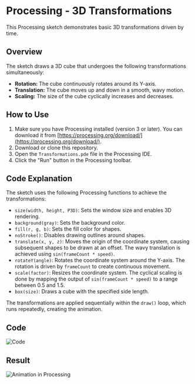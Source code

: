 # Processing - 3D Transformations

This Processing sketch demonstrates basic 3D transformations driven by time.

## Overview

The sketch draws a 3D cube that undergoes the following transformations simultaneously:

- **Rotation:** The cube continuously rotates around its Y-axis.
- **Translation:** The cube moves up and down in a smooth, wavy motion.
- **Scaling:** The size of the cube cyclically increases and decreases.

## How to Use

1. Make sure you have Processing installed (version 3 or later). You can download it from [https://processing.org/download/](https://processing.org/download/).
2. Download or clone this repository.
3. Open the `Transformations.pde` file in the Processing IDE.
4. Click the "Run" button in the Processing toolbar.

## Code Explanation

The sketch uses the following Processing functions to achieve the transformations:

- `size(width, height, P3D)`: Sets the window size and enables 3D rendering.
- `background(gray)`: Sets the background color.
- `fill(r, g, b)`: Sets the fill color for shapes.
- `noStroke()`: Disables drawing outlines around shapes.
- `translate(x, y, z)`: Moves the origin of the coordinate system, causing subsequent shapes to be drawn at an offset. The wavy translation is achieved using `sin(frameCount * speed)`.
- `rotateY(angle)`: Rotates the coordinate system around the Y-axis. The rotation is driven by `frameCount` to create continuous movement.
- `scale(factor)`: Resizes the coordinate system. The cyclical scaling is done by mapping the output of `sin(frameCount * speed)` to a range between 0.5 and 1.5.
- `box(size)`: Draws a cube with the specified side length.

The transformations are applied sequentially within the `draw()` loop, which runs repeatedly, creating the animation.

## Code

![Code](https://i.imgur.com/sSFAD54.png)

## Result

![Animation in Processing](https://i.imgur.com/vunil1F.gif)
